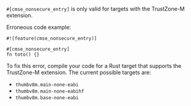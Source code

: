 `#[cmse_nonsecure_entry]` is only valid for targets with the TrustZone-M
extension.

Erroneous code example:

```compile_fail,E0775
#![feature(cmse_nonsecure_entry)]

#[cmse_nonsecure_entry]
fn toto() {}
```

To fix this error, compile your code for a Rust target that supports the
TrustZone-M extension. The current possible targets are:
* `thumbv8m.main-none-eabi`
* `thumbv8m.main-none-eabihf`
* `thumbv8m.base-none-eabi`
